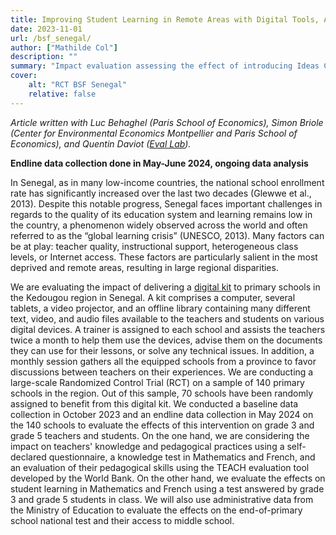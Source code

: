 ```yaml
---
title: Improving Student Learning in Remote Areas with Digital Tools, A Randomized Experiment in Rural Senegal
date: 2023-11-01
url: /bsf_senegal/
author: ["Mathilde Col"]
description: "" 
summary: "Impact evaluation assessing the effect of introducing Ideas Cubes provided by Bibliothèques Sans Frontières in remote schools in Senegal"
cover:
    alt: "RCT BSF Senegal"
    relative: false
---
```


*Article written with Luc Behaghel (Paris School of Economics), Simon Briole (Center for Environmental Economics Montpellier and Paris School of Economics), and Quentin Daviot ([Eval Lab](https://fr.linkedin.com/company/eval-lab)).*

**Endline data collection done in May-June 2024, ongoing data analysis**

In Senegal, as in many low-income countries, the national school enrollment rate has significantly increased over the last two decades (Glewwe et al., 2013). Despite this notable progress, Senegal faces important challenges in regards to the quality of its education system and learning remains low in the country, a phenomenon widely observed across the world and often referred to as the “global learning crisis” (UNESCO, 2013). Many factors can be at play: teacher quality, instructional support, heterogeneous class levels, or Internet access. These factors are particularly salient in the most deprived and remote areas, resulting in large regional disparities.

We are evaluating the impact of delivering a [digital kit](https://www.librarieswithoutborders.org/ideasbox/) to primary schools in the Kedougou region in Senegal. A kit comprises a computer, several tablets, a video projector, and an offline library containing many different text, video, and audio files available to the teachers and students on various digital devices. A trainer is assigned to each school and assists the teachers twice a month to help them use the devices, advise them on the documents they can use for their lessons, or solve any technical issues. In addition, a monthly session gathers all the equipped schools from a province to favor discussions between teachers on their experiences. 
We are conducting a large-scale Randomized Control Trial (RCT) on a sample of 140 primary schools in the region. Out of this sample, 70 schools have been randomly assigned to benefit from this digital kit. We conducted a baseline data collection in October 2023 and an endline data collection in May 2024 on the 140 schools to evaluate the effects of this intervention on grade 3 and grade 5 teachers and students. On the one hand, we are considering the impact on teachers' knowledge and pedagogical practices using a self-declared questionnaire, a knowledge test in Mathematics and French, and an evaluation of their pedagogical skills using the TEACH evaluation tool developed by the World Bank. On the other hand, we evaluate the effects on student learning in Mathematics and French using a test answered by grade 3 and grade 5 students in class. We will also use administrative data from the Ministry of Education to evaluate the effects on the end-of-primary school national test and their access to middle school.
